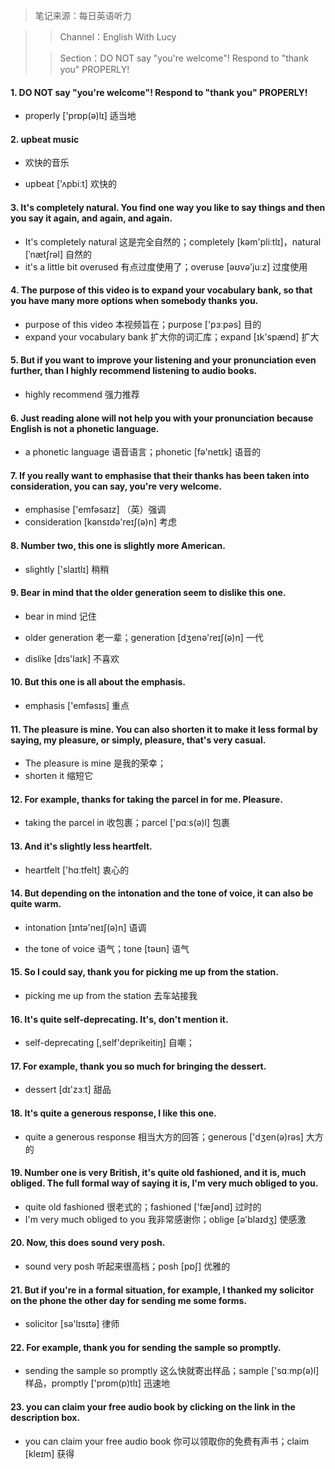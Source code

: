 >  笔记来源：每日英语听力

> > Channel：English With Lucy
>
> > Section：DO NOT say "you're welcome"! Respond to "thank you" PROPERLY!

#### 1. DO NOT say "you're welcome"! Respond to "thank you" PROPERLY!

- properly  ['prɒp(ə)lɪ] 适当地

#### 2. upbeat music

- 欢快的音乐

- upbeat ['ʌpbiːt] 欢快的

#### 3. It's completely natural. You find one way you like to say things and then you say it again, and again, and again. 

- It's completely natural 这是完全自然的；completely [kəm'pliːtlɪ]，natural [ˈnætʃrəl] 自然的
- it's a little bit overused 有点过度使用了；overuse [əʊvə'juːz] 过度使用 

#### 4. The purpose of this video is to expand your vocabulary bank, so that you have many more options when somebody thanks you.

- purpose of this video 本视频旨在；purpose ['pɜːpəs] 目的
- expand your vocabulary bank 扩大你的词汇库；expand [ɪk'spænd] 扩大

#### 5. But if you want to improve your listening and your pronunciation even further, than I highly recommend listening to audio books.

- highly recommend 强力推荐 

#### 6. Just reading alone will not help you with your pronunciation because English is not a phonetic language.

- a phonetic language 语音语言；phonetic [fə'netɪk] 语音的

#### 7. If you really want to emphasise that their thanks has been taken into consideration, you can say, you're very welcome.

- emphasise ['emfəsaɪz] （英）强调 
- consideration [kənsɪdə'reɪʃ(ə)n] 考虑

#### 8. Number two, this one is slightly more American.

- slightly ['slaɪtlɪ] 稍稍

#### 9. Bear in mind that the older generation seem to dislike this one. 

- bear in mind 记住 

- older generation 老一辈；generation [dʒenə'reɪʃ(ə)n] 一代
- dislike [dɪs'laɪk] 不喜欢

#### 10. But this one is all about the emphasis. 

- emphasis ['emfəsɪs] 重点

#### 11. The pleasure is mine. You can also shorten it to make it less formal by saying, my pleasure, or simply, pleasure, that's very casual.

- The pleasure is mine 是我的荣幸；
- shorten it 缩短它

#### 12. For example, thanks for taking the parcel in for me. Pleasure.

- taking the parcel in 收包裹；parcel ['pɑːs(ə)l] 包裹

#### 13. And it's slightly less heartfelt.

- heartfelt ['hɑːtfelt] 衷心的

#### 14. But depending on the intonation and the tone of voice, it can also be quite warm.

- intonation [ɪntə'neɪʃ(ə)n] 语调

- the tone of voice 语气；tone [təʊn] 语气

#### 15. So I could say, thank you for picking me up from the station.

- picking me up from the station 去车站接我

#### 16. It's quite self-deprecating. It's, don't mention it.

- self-deprecating [,self'deprikeitiŋ] 自嘲；

#### 17. For example, thank you so much for bringing the dessert. 

- dessert [dɪ'zɜːt] 甜品

#### 18. It's quite a generous response, I like this one.

- quite a generous response 相当大方的回答；generous ['dʒen(ə)rəs] 大方的

#### 19. Number one is very British, it's quite old fashioned, and it is, much obliged. The full formal way of saying it is, I'm very much obliged to you.

- quite old fashioned 很老式的；fashioned ['fæʃənd] 过时的
- I'm very much obliged to you 我非常感谢你；oblige [ə'blaɪdʒ] 使感激

#### 20. Now, this does sound very posh.

- sound very posh 听起来很高档；posh [pɒʃ] 优雅的

#### 21. But if you're in a formal situation, for example, I thanked my solicitor on the phone the other day for sending me some forms.

- solicitor [sə'lɪsɪtə] 律师

#### 22. For example, thank you for sending the sample so promptly.

- sending the sample so promptly 这么快就寄出样品；sample ['sɑːmp(ə)l] 样品，promptly ['prɒm(p)tlɪ] 迅速地

#### 23. you can claim your free audio book by clicking on the link in the description box.

- you can claim your free audio book 你可以领取你的免费有声书；claim [kleɪm] 获得